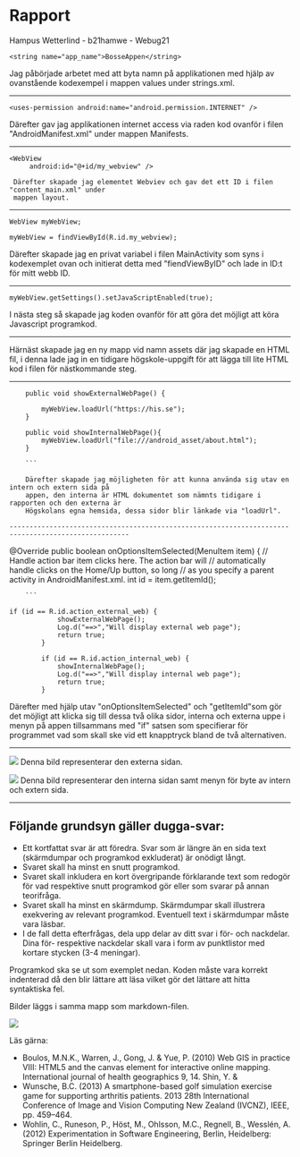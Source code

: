 
# Rapport

Hampus Wetterlind - b21hamwe - Webug21




```
<string name="app_name">BosseAppen</string>
```
Jag påbörjade arbetet med att byta namn på applikationen med hjälp av ovanstående kodexempel i
mappen values under strings.xml.

----------------------------------------------------------------------------------------------------
```
<uses-permission android:name="android.permission.INTERNET" />
 ```
Därefter gav jag applikationen internet access via raden kod ovanför i filen "AndroidManifest.xml"
under mappen Manifests.

----------------------------------------------------------------------------------------------------
```
<WebView
     android:id="@+id/my_webview" />
```
     Därefter skapade jag elementet Webviev och gav det ett ID i filen "content_main.xml" under
     mappen layout.

----------------------------------------------------------------------------------------------------
```
WebView myWebView;
```

```
myWebView = findViewById(R.id.my_webview);
```

Därefter skapade jag en privat variabel i filen MainActivity som syns i kodexemplet ovan och
initierat detta med "fiendViewByID" och lade in ID:t för mitt webb ID.

----------------------------------------------------------------------------------------------------
```
myWebView.getSettings().setJavaScriptEnabled(true);
```
I nästa steg så skapade jag koden ovanför för att göra det möjligt att köra Javascript programkod.

----------------------------------------------------------------------------------------------------

Härnäst skapade jag en ny mapp vid namn assets där jag skapade en HTML fil, i denna lade jag in en
tidigare högskole-uppgift för att lägga till lite HTML kod i filen för nästkommande steg.

----------------------------------------------------------------------------------------------------
```
    public void showExternalWebPage() {

        myWebView.loadUrl("https://his.se");
    }

    public void showInternalWebPage(){
        myWebView.loadUrl("file:///android_asset/about.html");
    }

    ```

    Därefter skapade jag möjligheten för att kunna använda sig utav en intern och extern sida på
    appen, den interna är HTML dokumentet som nämnts tidigare i rapporten och den externa är
    Högskolans egna hemsida, dessa sidor blir länkade via "loadUrl".

----------------------------------------------------------------------------------------------------

```
@Override
    public boolean onOptionsItemSelected(MenuItem item) {
        // Handle action bar item clicks here. The action bar will
        // automatically handle clicks on the Home/Up button, so long
        // as you specify a parent activity in AndroidManifest.xml.
        int id = item.getItemId();

        ```

```
if (id == R.id.action_external_web) {
            showExternalWebPage();
            Log.d("==>","Will display external web page");
            return true;
        }

        if (id == R.id.action_internal_web) {
            showInternalWebPage();
            Log.d("==>","Will display internal web page");
            return true;
        }
```

Därefter med hjälp utav "onOptionsItemSelected" och "getItemId"som gör det möjligt att klicka
sig till dessa två olika sidor, interna och externa uppe i menyn på appen tillsammans med "if"
satsen som specifierar för programmet vad som skall ske vid ett knapptryck bland de två
alternativen.

----------------------------------------------------------------------------------------------------
![](HisBild.png)
Denna bild representerar den externa sidan.


![](InternSida.png)
Denna bild representerar den interna sidan samt menyn för byte av intern och extern sida.

----------------------------------------------------------------------------------------------------



## Följande grundsyn gäller dugga-svar:

- Ett kortfattat svar är att föredra. Svar som är längre än en sida text (skärmdumpar och programkod exkluderat) är onödigt långt.
- Svaret skall ha minst en snutt programkod.
- Svaret skall inkludera en kort övergripande förklarande text som redogör för vad respektive snutt programkod gör eller som svarar på annan teorifråga.
- Svaret skall ha minst en skärmdump. Skärmdumpar skall illustrera exekvering av relevant programkod. Eventuell text i skärmdumpar måste vara läsbar.
- I de fall detta efterfrågas, dela upp delar av ditt svar i för- och nackdelar. Dina för- respektive nackdelar skall vara i form av punktlistor med kortare stycken (3-4 meningar).

Programkod ska se ut som exemplet nedan. Koden måste vara korrekt indenterad då den blir lättare att läsa vilket gör det lättare att hitta syntaktiska fel.



Bilder läggs i samma mapp som markdown-filen.

![](android.png)

Läs gärna:

- Boulos, M.N.K., Warren, J., Gong, J. & Yue, P. (2010) Web GIS in practice VIII: HTML5 and the canvas element for interactive online mapping. International journal of health geographics 9, 14. Shin, Y. &
- Wunsche, B.C. (2013) A smartphone-based golf simulation exercise game for supporting arthritis patients. 2013 28th International Conference of Image and Vision Computing New Zealand (IVCNZ), IEEE, pp. 459–464.
- Wohlin, C., Runeson, P., Höst, M., Ohlsson, M.C., Regnell, B., Wesslén, A. (2012) Experimentation in Software Engineering, Berlin, Heidelberg: Springer Berlin Heidelberg.

